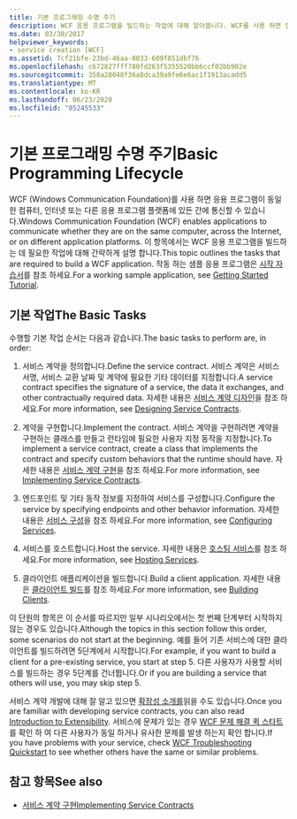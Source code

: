 ```yaml
---
title: 기본 프로그래밍 수명 주기
description: WCF 응용 프로그램을 빌드하는 작업에 대해 알아봅니다. WCF를 사용 하면 앱이 동일한 컴퓨터, 네트워크 또는 다른 응용 프로그램 플랫폼에서 통신할 수 있습니다.
ms.date: 03/30/2017
helpviewer_keywords:
- service creation [WCF]
ms.assetid: 7cf21bfe-23bd-46aa-8033-609f851dbf76
ms.openlocfilehash: c672827fff780fd263f5355520bb6ccf02bb902e
ms.sourcegitcommit: 358a28048f36a8dca39a9fe6e6ac1f1913acadd5
ms.translationtype: MT
ms.contentlocale: ko-KR
ms.lasthandoff: 06/23/2020
ms.locfileid: "85245533"
---
```

# <a name="basic-programming-lifecycle"></a><span data-ttu-id="f749d-104">기본 프로그래밍 수명 주기</span><span class="sxs-lookup"><span data-stu-id="f749d-104">Basic Programming Lifecycle</span></span>
<span data-ttu-id="f749d-105">WCF (Windows Communication Foundation)를 사용 하면 응용 프로그램이 동일한 컴퓨터, 인터넷 또는 다른 응용 프로그램 플랫폼에 있든 간에 통신할 수 있습니다.</span><span class="sxs-lookup"><span data-stu-id="f749d-105">Windows Communication Foundation (WCF) enables applications to communicate whether they are on the same computer, across the Internet, or on different application platforms.</span></span> <span data-ttu-id="f749d-106">이 항목에서는 WCF 응용 프로그램을 빌드하는 데 필요한 작업에 대해 간략하게 설명 합니다.</span><span class="sxs-lookup"><span data-stu-id="f749d-106">This topic outlines the tasks that are required to build a WCF application.</span></span> <span data-ttu-id="f749d-107">작동 하는 샘플 응용 프로그램은 [시작 자습서](getting-started-tutorial.md)를 참조 하세요.</span><span class="sxs-lookup"><span data-stu-id="f749d-107">For a working sample application, see [Getting Started Tutorial](getting-started-tutorial.md).</span></span>  
  
## <a name="the-basic-tasks"></a><span data-ttu-id="f749d-108">기본 작업</span><span class="sxs-lookup"><span data-stu-id="f749d-108">The Basic Tasks</span></span>  
 <span data-ttu-id="f749d-109">수행할 기본 작업 순서는 다음과 같습니다.</span><span class="sxs-lookup"><span data-stu-id="f749d-109">The basic tasks to perform are, in order:</span></span>  
  
1. <span data-ttu-id="f749d-110">서비스 계약을 정의합니다.</span><span class="sxs-lookup"><span data-stu-id="f749d-110">Define the service contract.</span></span> <span data-ttu-id="f749d-111">서비스 계약은 서비스 서명, 서비스 교환 날짜 및 계약에 필요한 기타 데이터를 지정합니다.</span><span class="sxs-lookup"><span data-stu-id="f749d-111">A service contract specifies the signature of a service, the data it exchanges, and other contractually required data.</span></span> <span data-ttu-id="f749d-112">자세한 내용은 [서비스 계약 디자인](designing-service-contracts.md)을 참조 하세요.</span><span class="sxs-lookup"><span data-stu-id="f749d-112">For more information, see [Designing Service Contracts](designing-service-contracts.md).</span></span>  
  
2. <span data-ttu-id="f749d-113">계약을 구현합니다.</span><span class="sxs-lookup"><span data-stu-id="f749d-113">Implement the contract.</span></span> <span data-ttu-id="f749d-114">서비스 계약을 구현하려면 계약을 구현하는 클래스를 만들고 런타임에 필요한 사용자 지정 동작을 지정합니다.</span><span class="sxs-lookup"><span data-stu-id="f749d-114">To implement a service contract, create a class that implements the contract and specify custom behaviors that the runtime should have.</span></span> <span data-ttu-id="f749d-115">자세한 내용은 [서비스 계약 구현](implementing-service-contracts.md)을 참조 하세요.</span><span class="sxs-lookup"><span data-stu-id="f749d-115">For more information, see [Implementing Service Contracts](implementing-service-contracts.md).</span></span>  
  
3. <span data-ttu-id="f749d-116">엔드포인트 및 기타 동작 정보를 지정하여 서비스를 구성합니다.</span><span class="sxs-lookup"><span data-stu-id="f749d-116">Configure the service by specifying endpoints and other behavior information.</span></span> <span data-ttu-id="f749d-117">자세한 내용은 [서비스 구성](configuring-services.md)을 참조 하세요.</span><span class="sxs-lookup"><span data-stu-id="f749d-117">For more information, see [Configuring Services](configuring-services.md).</span></span>  
  
4. <span data-ttu-id="f749d-118">서비스를 호스트합니다.</span><span class="sxs-lookup"><span data-stu-id="f749d-118">Host the service.</span></span> <span data-ttu-id="f749d-119">자세한 내용은 [호스팅 서비스](hosting-services.md)를 참조 하세요.</span><span class="sxs-lookup"><span data-stu-id="f749d-119">For more information, see [Hosting Services](hosting-services.md).</span></span>  
  
5. <span data-ttu-id="f749d-120">클라이언트 애플리케이션을 빌드합니다.</span><span class="sxs-lookup"><span data-stu-id="f749d-120">Build a client application.</span></span> <span data-ttu-id="f749d-121">자세한 내용은 [클라이언트 빌드](building-clients.md)를 참조 하세요.</span><span class="sxs-lookup"><span data-stu-id="f749d-121">For more information, see [Building Clients](building-clients.md).</span></span>  
  
 <span data-ttu-id="f749d-122">이 단원의 항목은 이 순서를 따르지만 일부 시나리오에서는 첫 번째 단계부터 시작하지 않는 경우도 있습니다.</span><span class="sxs-lookup"><span data-stu-id="f749d-122">Although the topics in this section follow this order, some scenarios do not start at the beginning.</span></span> <span data-ttu-id="f749d-123">예를 들어 기존 서비스에 대한 클라이언트를 빌드하려면 5단계에서 시작합니다.</span><span class="sxs-lookup"><span data-stu-id="f749d-123">For example, if you want to build a client for a pre-existing service, you start at step 5.</span></span> <span data-ttu-id="f749d-124">다른 사용자가 사용할 서비스를 빌드하는 경우 5단계를 건너뜁니다.</span><span class="sxs-lookup"><span data-stu-id="f749d-124">Or if you are building a service that others will use, you may skip step 5.</span></span>  
  
 <span data-ttu-id="f749d-125">서비스 계약 개발에 대해 잘 알고 있으면 [확장성 소개를](introduction-to-extensibility.md)읽을 수도 있습니다.</span><span class="sxs-lookup"><span data-stu-id="f749d-125">Once you are familiar with developing service contracts, you can also read [Introduction to Extensibility](introduction-to-extensibility.md).</span></span> <span data-ttu-id="f749d-126">서비스에 문제가 있는 경우 [WCF 문제 해결 퀵 스타트](wcf-troubleshooting-quickstart.md) 를 확인 하 여 다른 사용자가 동일 하거나 유사한 문제를 발생 하는지 확인 합니다.</span><span class="sxs-lookup"><span data-stu-id="f749d-126">If you have problems with your service, check [WCF Troubleshooting Quickstart](wcf-troubleshooting-quickstart.md) to see whether others have the same or similar problems.</span></span>  
  
## <a name="see-also"></a><span data-ttu-id="f749d-127">참고 항목</span><span class="sxs-lookup"><span data-stu-id="f749d-127">See also</span></span>

- [<span data-ttu-id="f749d-128">서비스 계약 구현</span><span class="sxs-lookup"><span data-stu-id="f749d-128">Implementing Service Contracts</span></span>](implementing-service-contracts.md)
